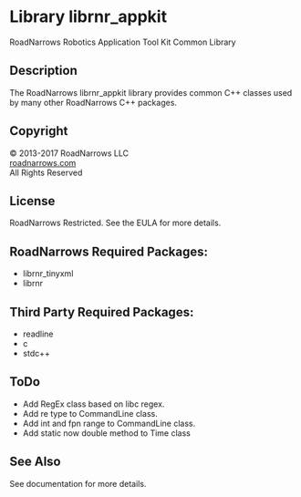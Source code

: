 # Library librnr_appkit
RoadNarrows Robotics Application Tool Kit Common Library

## Description
The RoadNarrows librnr_appkit library provides common C++ classes used by
many other RoadNarrows C++ packages.

## Copyright
&#169; 2013-2017 RoadNarrows LLC<br>
[roadnarrows.com](http://roadnarrows.com)<br>
All Rights Reserved

## License
RoadNarrows Restricted. See the EULA for more details.

## RoadNarrows Required Packages:
* librnr_tinyxml
* librnr

## Third Party Required Packages:
* readline
* c
* stdc++

## ToDo
* Add RegEx class based on libc regex.
* Add re type to CommandLine class.
* Add int and fpn range to CommandLine class.
* Add static now double method to Time class

## See Also
See documentation for more details.
